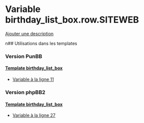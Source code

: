 # Variable birthday_list_box.row.SITEWEB
[Ajouter une description](https://fa-tvars.appspot.com/birthday_list_box.row.SITEWEB)

n## Utilisations dans les templates

### Version PunBB

#### [Template birthday_list_box](punbb/birthday_list_box.md)
* [Variable à la ligne 11](../punbb/birthday_list_box.tpl#L11)

### Version phpBB2

#### [Template birthday_list_box](subsilver/birthday_list_box.md)
* [Variable à la ligne 27](../subsilver/birthday_list_box.tpl#L27)